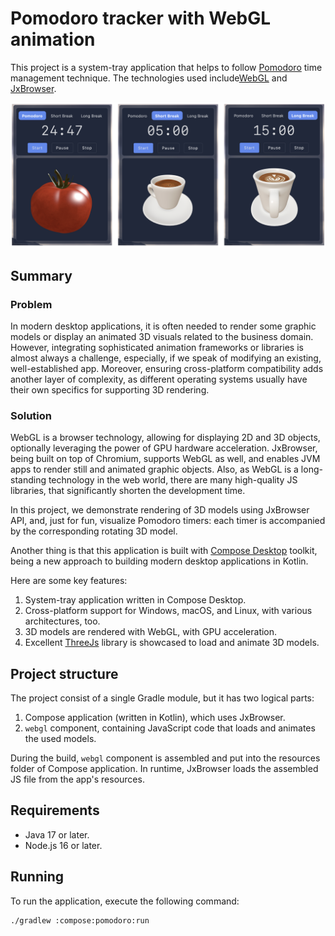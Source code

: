 # Pomodoro tracker with WebGL animation

This project is a system-tray application that helps to follow
[Pomodoro][pomodoro-wiki] time management technique. The technologies used 
include[WebGL][webgl-mdn] and [JxBrowser][jxbrowser].

![screenshot.png](.github/readme-resources/screenshot.png)

[pomodoro-wiki]: https://en.wikipedia.org/wiki/Pomodoro_Technique
[webgl-mdn]: https://developer.mozilla.org/en-US/docs/Web/API/WebGL_API
[jxbrowser]: https://www.teamdev.com/jxbrowser

## Summary

### Problem

In modern desktop applications, it is often needed to render some graphic models
or display an animated 3D visuals related to the business domain. However, 
integrating sophisticated animation frameworks or libraries is almost always
a challenge, especially, if we speak of modifying an existing, well-established app.
Moreover, ensuring cross-platform compatibility adds another layer of complexity,
as different operating systems usually have their own specifics for supporting 
3D rendering.

### Solution

WebGL is a browser technology, allowing for displaying 2D and 3D objects, 
optionally leveraging the power of GPU hardware acceleration. JxBrowser, being 
built on top of Chromium, supports WebGL as well, and enables JVM apps to render 
still and animated graphic objects. Also, as WebGL is a long-standing technology 
in the web world, there are many high-quality JS libraries, that significantly
shorten the development time.

In this project, we demonstrate rendering of 3D models using JxBrowser API,
and, just for fun, visualize Pomodoro timers: each timer is accompanied by
the corresponding rotating 3D model.

Another thing is that this application is built with [Compose Desktop][compose-multiplatform] 
toolkit, being a new approach to building modern desktop applications in Kotlin.

Here are some key features:

1. System-tray application written in Compose Desktop.
2. Cross-platform support for Windows, macOS, and Linux, with various architectures, too.
3. 3D models are rendered with WebGL, with GPU acceleration.
4. Excellent [ThreeJs][three-js] library is showcased to load and animate 3D models.

[compose-multiplatform]: https://github.com/JetBrains/compose-multiplatform
[three-js]: https://github.com/mrdoob/three.js

## Project structure

The project consist of a single Gradle module, but it has two logical parts:

1. Compose application (written in Kotlin), which uses JxBrowser.
2. `webgl` component, containing JavaScript code that loads and animates 
the used models.

During the build, `webgl` component is assembled and put into the resources folder
of Compose application. In runtime, JxBrowser loads the assembled JS file from
the app's resources.

## Requirements

- Java 17 or later.
- Node.js 16 or later.

## Running

To run the application, execute the following command:

```bash
./gradlew :compose:pomodoro:run
```
